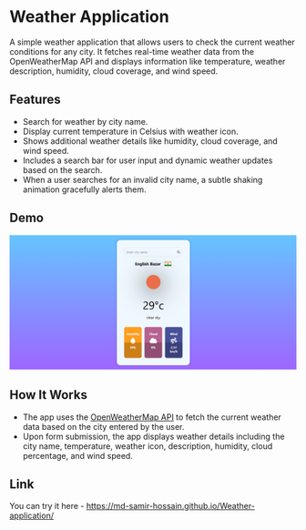 # Weather Application

A simple weather application that allows users to check the current weather conditions for any city. It fetches real-time weather data from the OpenWeatherMap API and displays information like temperature, weather description, humidity, cloud coverage, and wind speed.

## Features

- Search for weather by city name.
- Display current temperature in Celsius with weather icon.
- Shows additional weather details like humidity, cloud coverage, and wind speed.
- Includes a search bar for user input and dynamic weather updates based on the search.
- When a user searches for an invalid city name, a subtle shaking animation gracefully alerts them.

## Demo

![Weather App Demo](screenshot.png)

## How It Works

- The app uses the [OpenWeatherMap API](https://openweathermap.org/) to fetch the current weather data based on the city entered by the user.
- Upon form submission, the app displays weather details including the city name, temperature, weather icon, description, humidity, cloud percentage, and wind speed.

## Link

You can try it here - https://md-samir-hossain.github.io/Weather-application/


